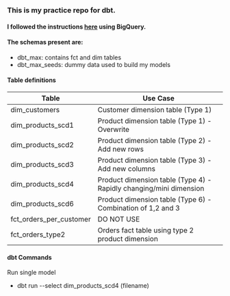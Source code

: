### This is my practice repo for dbt.

#### I followed the instructions [here](https://docs.getdbt.com/tutorial/setting-up) using BigQuery. 

#### The schemas present are: 
- dbt_max: contains fct and dim tables
- dbt_max_seeds: dummy data used to build my models

#### Table definitions
| Table | Use Case |
| - | - |
| dim_customers | Customer dimension table (Type 1) |
| dim_products_scd1 | Product dimension table (Type 1) - Overwrite |
| dim_products_scd2 | Product dimension table (Type 2) - Add new rows |
| dim_products_scd3 | Product dimension table (Type 3) - Add new columns |
| dim_products_scd4 | Product dimension table (Type 4) - Rapidly changing/mini dimension |
| dim_products_scd6 | Product dimension table (Type 6) - Combination of 1,2 and 3 |
| fct_orders_per_customer | DO NOT USE |
| fct_orders_type2 | Orders fact table using type 2 product dimension |

#### dbt Commands
Run single model
- dbt run --select dim_products_scd4 (filename)
